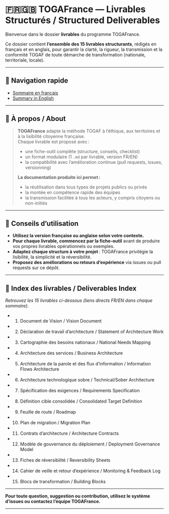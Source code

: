 # 🇫🇷🇬🇧 TOGAFrance — Livrables Structurés / Structured Deliverables

Bienvenue dans le dossier **livrables** du programme TOGAFrance.

Ce dossier contient **l’ensemble des 15 livrables structurants**, rédigés en français et en anglais, pour garantir la clarté, la rigueur, la transmission et la conformité TOGAF de toute démarche de transformation (nationale, territoriale, locale).

---

## 📂 Navigation rapide

- [Sommaire en français](./FR/sommaire.md)
- [Summary in English](./EN/summary.md)

---

## 🎯 À propos / About

> **TOGAFrance** adapte la méthode TOGAF à l’éthique, aux territoires et à la lisibilité citoyenne française.  
> Chaque livrable est proposé avec :
>
> - une fiche-outil complète (structure, conseils, checklist)
> - un format modulaire (1 `.md` par livrable, version FR/EN)
> - la compatibilité avec l’amélioration continue (pull requests, issues, versionning)
>
> **La documentation produite ici permet :**
>
> - la réutilisation dans tous types de projets publics ou privés
> - la montée en compétence rapide des équipes
> - la transmission facilitée à tous les acteurs, y compris citoyens ou non-initiés

---

## 📝 Conseils d’utilisation

- **Utilisez la version française ou anglaise selon votre contexte.**
- **Pour chaque livrable, commencez par la fiche-outil** avant de produire vos propres livrables opérationnels ou exemples.
- **Adaptez chaque structure à votre projet** : TOGAFrance privilégie la lisibilité, la simplicité et la réversibilité.
- **Proposez des améliorations ou retours d’expérience** via issues ou pull requests sur ce dépôt.

---

## 📑 Index des livrables / Deliverables Index

_Retrouvez les 15 livrables ci-dessous (liens directs FR/EN dans chaque sommaire)._

- 1. Document de Vision / Vision Document
- 2. Déclaration de travail d’architecture / Statement of Architecture Work
- 3. Cartographie des besoins nationaux / National Needs Mapping
- 4. Architecture des services / Business Architecture
- 5. Architecture de la parole et des flux d’information / Information Flows Architecture
- 6. Architecture technologique sobre / Technical/Sober Architecture
- 7. Spécification des exigences / Requirements Specification
- 8. Définition cible consolidée / Consolidated Target Definition
- 9. Feuille de route / Roadmap
- 10. Plan de migration / Migration Plan
- 11. Contrats d’architecture / Architecture Contracts
- 12. Modèle de gouvernance du déploiement / Deployment Governance Model
- 13. Fiches de réversibilité / Reversibility Sheets
- 14. Cahier de veille et retour d’expérience / Monitoring & Feedback Log
- 15. Blocs de transformation / Building Blocks

---

**Pour toute question, suggestion ou contribution, utilisez le système d’issues ou contactez l’équipe TOGAFrance.**

---
